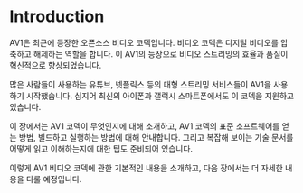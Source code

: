 # Introduction
AV1은 최근에 등장한 오픈소스 비디오 코덱입니다. 비디오 코덱은 디지털 비디오를 압축하고 해제하는 역할을 합니다. 이 AV1의 등장으로 비디오 스트리밍의 효율과 품질이 혁신적으로 향상되었습니다.

많은 사람들이 사용하는 유튜브, 넷플릭스 등의 대형 스트리밍 서비스들이 AV1을 사용하기 시작했습니다. 심지어 최신의 아이폰과 갤럭시 스마트폰에서도 이 코덱을 지원하고 있습니다.

이 장에서는 AV1 코덱이 무엇인지에 대해 소개하고, AV1 코덱의 표준 소프트웨어를 얻는 방법, 빌드하고 실행하는 방법에 대해 안내합니다. 그리고 복잡해 보이는 기술 문서를 어떻게 읽고 이해하는지에 대한 팁도 준비되어 있습니다.

이렇게 AV1 비디오 코덱에 관한 기본적인 내용을 소개하고, 다음 장에서는 더 자세한 내용을 다룰 예정입니다.